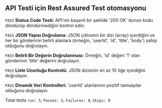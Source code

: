 <h2>API Testi için Rest Assured Test otomasyonu</h2>

`PASS` **Status Code Testi:** API'nin başarılı bir şekilde '200 OK' durum kodu döndürüp döndürmediğini kontrol edin.

`PASS` **JSON Yapısı Doğrulama:** JSON çıktısının bir dizi (array) içerdiğini ve her bir gönderinin belirli alanlara (örneğin, 'userId', 'id', 'title', 'body') sahip olduğunu doğrulayın.

`PASS` **Belirli Bir Değerin Doğrulanması:** Örneğin, 'id' değeri '1' olan gönderinin 'title' değerini doğrulayın.

`PASS` **Liste Uzunluğu Kontrolü:** JSON dizisinin en az 10 öğe içerdiğini doğrulayın.

`PASS` **Dinamik Veri Kontrolleri:** 'userId' alanlarının pozitif tamsayılar olduğunu doğrulayın.

Total tests `run: 5`, `Passes: 5`, `Failures: 0`, `Skips: 0`
